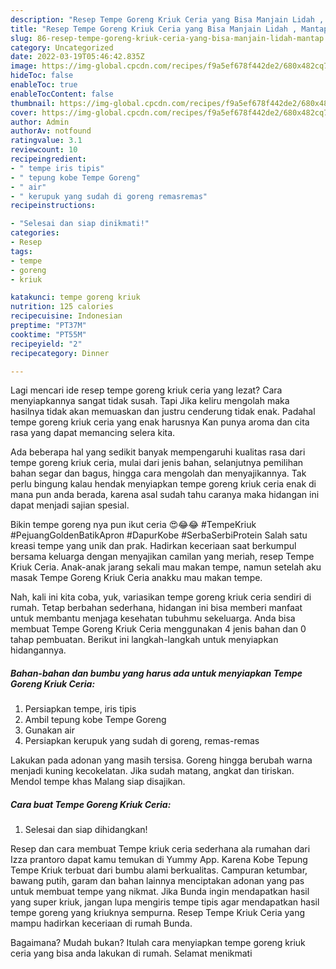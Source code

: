 ```yaml
---
description: "Resep Tempe Goreng Kriuk Ceria yang Bisa Manjain Lidah , Mantap"
title: "Resep Tempe Goreng Kriuk Ceria yang Bisa Manjain Lidah , Mantap"
slug: 86-resep-tempe-goreng-kriuk-ceria-yang-bisa-manjain-lidah-mantap
category: Uncategorized
date: 2022-03-19T05:46:42.835Z
image: https://img-global.cpcdn.com/recipes/f9a5ef678f442de2/680x482cq70/tempe-goreng-kriuk-ceria-foto-resep-utama.jpg
hideToc: false
enableToc: true
enableTocContent: false
thumbnail: https://img-global.cpcdn.com/recipes/f9a5ef678f442de2/680x482cq70/tempe-goreng-kriuk-ceria-foto-resep-utama.jpg
cover: https://img-global.cpcdn.com/recipes/f9a5ef678f442de2/680x482cq70/tempe-goreng-kriuk-ceria-foto-resep-utama.jpg
author: Admin
authorAv: notfound
ratingvalue: 3.1
reviewcount: 10
recipeingredient:
- " tempe iris tipis"
- " tepung kobe Tempe Goreng"
- " air"
- " kerupuk yang sudah di goreng remasremas"
recipeinstructions:

- "Selesai dan siap dinikmati!"
categories:
- Resep
tags:
- tempe
- goreng
- kriuk

katakunci: tempe goreng kriuk 
nutrition: 125 calories
recipecuisine: Indonesian
preptime: "PT37M"
cooktime: "PT55M"
recipeyield: "2"
recipecategory: Dinner

---
```



Lagi mencari ide resep tempe goreng kriuk ceria yang lezat? Cara menyiapkannya sangat tidak susah. Tapi Jika keliru mengolah maka hasilnya tidak akan memuaskan dan justru cenderung tidak enak. Padahal tempe goreng kriuk ceria yang enak harusnya Kan punya aroma dan cita rasa yang dapat memancing selera kita.


Ada beberapa hal yang sedikit banyak mempengaruhi kualitas rasa dari tempe goreng kriuk ceria, mulai dari jenis bahan, selanjutnya pemilihan bahan segar dan bagus, hingga cara mengolah dan menyajikannya. Tak perlu bingung kalau hendak menyiapkan tempe goreng kriuk ceria enak di mana pun anda berada, karena asal sudah tahu caranya maka hidangan ini dapat menjadi sajian spesial.

Bikin tempe goreng nya pun ikut ceria 😍😂😂 #TempeKriuk #PejuangGoldenBatikApron #DapurKobe #SerbaSerbiProtein Salah satu kreasi tempe yang unik dan prak. Hadirkan keceriaan saat berkumpul bersama keluarga dengan menyajikan camilan yang meriah, resep Tempe Kriuk Ceria. Anak-anak jarang sekali mau makan tempe, namun setelah aku masak Tempe Goreng Kriuk Ceria anakku mau makan tempe.


Nah, kali ini kita coba, yuk, variasikan tempe goreng kriuk ceria sendiri di rumah. Tetap berbahan sederhana, hidangan ini bisa memberi manfaat untuk membantu menjaga kesehatan tubuhmu sekeluarga. Anda bisa membuat Tempe Goreng Kriuk Ceria menggunakan 4 jenis bahan dan 0 tahap pembuatan. Berikut ini langkah-langkah untuk menyiapkan hidangannya.

<!--inarticleads1-->

##### Bahan-bahan dan bumbu yang harus ada untuk menyiapkan Tempe Goreng Kriuk Ceria:

1. Persiapkan  tempe, iris tipis
1. Ambil  tepung kobe Tempe Goreng
1. Gunakan  air
1. Persiapkan  kerupuk yang sudah di goreng, remas-remas


Lakukan pada adonan yang masih tersisa. Goreng hingga berubah warna menjadi kuning kecokelatan. Jika sudah matang, angkat dan tiriskan. Mendol tempe khas Malang siap disajikan. 

<!--inarticleads2-->

##### Cara buat Tempe Goreng Kriuk Ceria:


1. Selesai dan siap dihidangkan!

Resep dan cara membuat Tempe kriuk ceria sederhana ala rumahan dari Izza prantoro dapat kamu temukan di Yummy App. Karena Kobe Tepung Tempe Kriuk terbuat dari bumbu alami berkualitas. Campuran ketumbar, bawang putih, garam dan bahan lainnya menciptakan adonan yang pas untuk membuat tempe yang nikmat. Jika Bunda ingin mendapatkan hasil yang super kriuk, jangan lupa mengiris tempe tipis agar mendapatkan hasil tempe goreng yang kriuknya sempurna. Resep Tempe Kriuk Ceria yang mampu hadirkan keceriaan di rumah Bunda. 

Bagaimana? Mudah bukan? Itulah cara menyiapkan tempe goreng kriuk ceria yang bisa anda lakukan di rumah. Selamat menikmati
